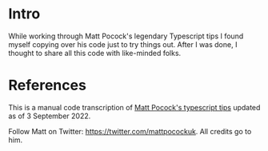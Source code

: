 # Intro
While working through Matt Pocock's legendary Typescript tips I found myself copying over his code just to try things out.
After I was done, I thought to share all this code with like-minded folks.

# References
This is a manual code transcription of [Matt Pocock's typescript tips](https://twitter.com/mattpocockuk/status/1509964736275927042) updated as of 3 September 2022.

Follow Matt on Twitter: https://twitter.com/mattpocockuk. 
All credits go to him.